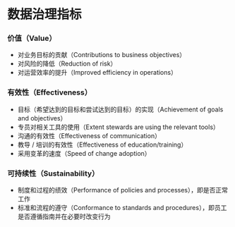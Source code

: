 # **数据治理指标**

### 价值（Value）

- 对业务目标的贡献（Contributions to business objectives）
- 对风险的降低（Reduction of risk）
- 对运营效率的提升（Improved efficiency in operations）

### 有效性（Effectiveness）

- 目标（希望达到的目标和尝试达到的目标）的实现（Achievement of goals and objectives）
- 专员对相关工具的使用（Extent stewards are using the relevant tools）
- 沟通的有效性（Effectiveness of communication）
- 教导 / 培训的有效性（Effectiveness of education/training）
- 采用变革的速度（Speed of change adoption）

### 可持续性（Sustainability）

- 制度和过程的绩效（Performance of policies and processes），即是否正常工作
- 标准和流程的遵守（Conformance to standards and procedures），即员工是否遵循指南并在必要时改变行为